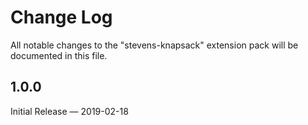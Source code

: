 # Change Log

All notable changes to the "stevens-knapsack" extension pack will be documented in this file.

## 1.0.0

Initial Release — 2019-02-18

